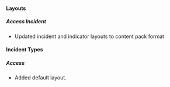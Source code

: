  
#### Layouts
##### Access Incident
  - Updated incident and indicator layouts to content pack format
<!--
##### layout-details-Access.json
 - Updated incident and indicator layouts to content pack format.
##### layout-edit-Access.json
 - Updated incident and indicator layouts to content pack format.
-->

#### Incident Types
##### Access
 - Added default layout.